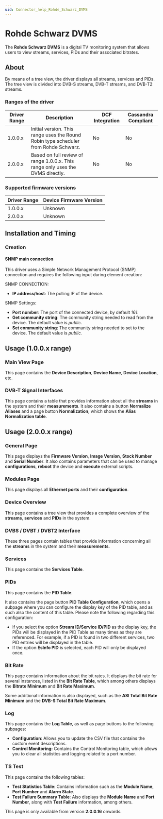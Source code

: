 ```yaml
---
uid: Connector_help_Rohde_Schwarz_DVMS
---
```


# Rohde Schwarz DVMS

The **Rohde Schwarz DVMS** is a digital TV monitoring system that allows users to view streams, services, PIDs and their associated bitrates.

## About

By means of a tree view, the driver displays all streams, services and PIDs. The tree view is divided into DVB-S streams, DVB-T streams, and DVB-T2 streams.

### Ranges of the driver

| **Driver Range** | **Description**                                                                     | **DCF Integration** | **Cassandra Compliant** |
|------------------|-------------------------------------------------------------------------------------|---------------------|-------------------------|
| 1.0.0.x          | Initial version. This range uses the Round Robin type scheduler from Rohde Schwarz. | No                  | No                      |
| 2.0.0.x          | Based on full review of range 1.0.0.x. This range only uses the DVMS directly.      | No                  | No                      |

### Supported firmware versions

| **Driver Range** | **Device Firmware Version** |
|------------------|-----------------------------|
| 1.0.0.x          | Unknown                     |
| 2.0.0.x          | Unknown                     |

## Installation and Timing

### Creation

#### SNMP main connection

This driver uses a Simple Network Management Protocol (SNMP) connection and requires the following input during element creation:

SNMP CONNECTION:

- **IP address/host**: The polling IP of the device.

SNMP Settings:

- **Port number**: The port of the connected device, by default *161*.
- **Get community string**: The community string needed to read from the device. The default value is *public*.
- **Set community string**: The community string needed to set to the device. The default value is *public.*

## Usage (1.0.0.x range)

### Main View Page

This page contains the **Device Description**, **Device Name**, **Device Location**, etc.

### DVB-T Signal Interfaces

This page contains a table that provides information about all the **streams** in the system and their **measurements**. It also contains a button **Normalize Aliases** and a page button **Normalization**, which shows the **Alias Normalization table**.

## Usage (2.0.0.x range)

### General Page

This page displays the **Firmware Version**, **Image Version**, **Stock Number** and **Serial Number**. It also contains parameters that can be used to manage **configurations**, **reboot** the device and **execute** external scripts.

### Modules Page

This page displays all **Ethernet ports** and their **configuration**.

### Device Overview

This page contains a tree view that provides a complete overview of the **streams**, **services** and **PIDs** in the system.

### DVBS / DVBT / DVBT2 Interface

These three pages contain tables that provide information concerning all the **streams** in the system and their **measurements**.

### Services

This page contains the **Services Table**.

### PIDs

This page contains the **PID Table**.

It also contains the page button **PID Table Configuration**, which opens a subpage where you can configure the display key of the PID table, and as such also the content of this table. Please note the following regarding this configuration:

- If you select the option **Stream ID/Service ID/PID** as the display key, the PIDs will be displayed in the PID Table as many times as they are referenced. For example, if a PID is found in two different services, two PID entries will be displayed in the table.
- If the option **EsInfo PID** is selected, each PID will only be displayed once.

### Bit Rate

This page contains information about the bit rates. It displays the bit rate for several instances, listed in the **Bit Rate Table**, which among others displays the **Bitrate Minimum** and **Bit Rate Maximum**.

Some additional information is also displayed, such as the **ASI Total Bit Rate Minimum** and the **DVB-S Total Bit Rate Maximum**.

### Log

This page contains the **Log Table**, as well as page buttons to the following subpages:

- **Configuration**: Allows you to update the CSV file that contains the custom event descriptions.
- **Control Monitoring:** Contains the Control Monitoring table, which allows you to clear all statistics and logging related to a port number.

### TS Test

This page contains the following tables:

- **Test Statistics Table**: Contains information such as the **Module Name**, **Port Number** and **Alarm State**.
- **Test Failure Summary Table**: Also displays the **Module Name** and **Port Number**, along with **Test Failure** information, among others.

This page is only available from version **2.0.0.16** onwards.
